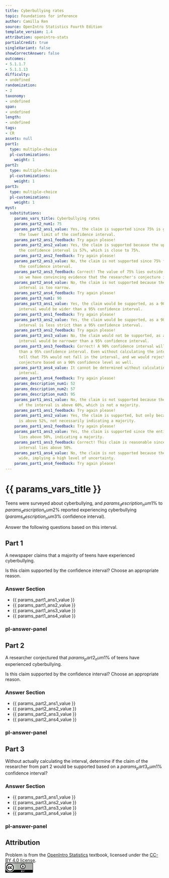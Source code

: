 ```yaml
---
title: Cyberbullying rates
topic: Foundations for inference
author: Camilla Ren
source: OpenIntro Statistics Fourth Edition
template_version: 1.4
attribution: openintro-stats
partialCredit: true
singleVariant: false
showCorrectAnswer: false
outcomes:
- 5.1.1.7
- 5.1.1.13
difficulty:
- undefined
randomization:
- 2
taxonomy:
- undefined
span:
- undefined
length:
- undefined
tags:
- CR
assets: null
part1:
  type: multiple-choice
  pl-customizations:
    weight: 1
part2:
  type: multiple-choice
  pl-customizations:
    weight: 1
part3:
  type: multiple-choice
  pl-customizations:
    weight: 1
myst:
  substitutions:
    params_vars_title: Cyberbullying rates
    params_part2_num1: 75
    params_part2_ans1_value: Yes, the claim is supported since 75% is greater than
      the lower limit of the confidence interval.
    params_part2_ans1_feedback: Try again please!
    params_part2_ans2_value: Yes, the claim is supported because the upper limit of
      the confidence interval is 57%, which is close to 75%.
    params_part2_ans2_feedback: Try again please!
    params_part2_ans3_value: No, the claim is not supported since 75% falls outside
      the confidence interval.
    params_part2_ans3_feedback: Correct! The value of 75% lies outside of the interval,
      so we have convincing evidence that the researcher's conjecture is wrong.
    params_part2_ans4_value: No, the claim is not supported because the confidence
      interval is too narrow.
    params_part2_ans4_feedback: Try again please!
    params_part3_num1: 90
    params_part3_ans1_value: Yes, the claim would be supported, as a 90% confidence
      interval would be wider than a 95% confidence interval.
    params_part3_ans1_feedback: Try again please!
    params_part3_ans2_value: Yes, the claim would be supported, as a 90% confidence
      interval is less strict than a 95% confidence interval.
    params_part3_ans2_feedback: Try again please!
    params_part3_ans3_value: No, the claim would not be supported, as a 90% confidence
      interval would be narrower than a 95% confidence interval.
    params_part3_ans3_feedback: Correct! A 90% confidence interval will be narrower
      than a 95% confidence interval. Even without calculating the interval, we can
      tell that 75% would not fall in the interval, and we would reject the researcher's
      conjecture based on a 90% confidence level as well.
    params_part3_ans4_value: It cannot be determined without calculating the 90% confidence
      interval.
    params_part3_ans4_feedback: Try again please!
    params_description_num1: 52
    params_description_num2: 57
    params_description_num3: 95
    params_part1_ans1_value: No, the claim is not supported because the upper limit
      of the interval is above 60%, which is not a majority.
    params_part1_ans1_feedback: Try again please!
    params_part1_ans2_value: Yes, the claim is supported, but only because the interval
      is above 52%, not necessarily indicating a majority.
    params_part1_ans2_feedback: Try again please!
    params_part1_ans3_value: Yes, the claim is supported since the entire interval
      lies above 50%, indicating a majority.
    params_part1_ans3_feedback: Correct! This claim is reasonable since the entire
      interval lies above 50%.
    params_part1_ans4_value: No, the claim is not supported because the interval is
      wide, implying a high level of uncertainty.
    params_part1_ans4_feedback: Try again please!
---
```

# {{ params_vars_title }}
Teens were surveyed about cyberbullying, and ${{ params_description_num1 }}$% to ${{ params_description_num2 }}$% reported experiencing cyberbullying (${{ params_description_num3 }}$% confidence interval).

Answer the following questions based on this interval.

## Part 1

A newspaper claims that a majority of teens have experienced cyberbullying.

Is this claim supported by the confidence interval? Choose an appropriate reason.

### Answer Section

- {{ params_part1_ans1_value }}
- {{ params_part1_ans2_value }}
- {{ params_part1_ans3_value }}
- {{ params_part1_ans4_value }}

### pl-answer-panel

## Part 2

A researcher conjectured that ${{ params_part2_num1 }}$% of teens have experienced cyberbullying.

Is this claim supported by the confidence interval? Choose an appropriate reason.

### Answer Section

- {{ params_part2_ans1_value }}
- {{ params_part2_ans2_value }}
- {{ params_part2_ans3_value }}
- {{ params_part2_ans4_value }}

### pl-answer-panel

## Part 3

Without actually calculating the interval, determine if the claim of the researcher from part 2 would be supported based on a ${{ params_part3_num1 }}$% confidence interval?

### Answer Section

- {{ params_part3_ans1_value }}
- {{ params_part3_ans2_value }}
- {{ params_part3_ans3_value }}
- {{ params_part3_ans4_value }}

### pl-answer-panel

## Attribution

Problem is from the [OpenIntro Statistics](https://openintro.org/book/os/) textbook, licensed under the [CC-BY 4.0 license](https://creativecommons.org/licenses/by/4.0/).<br>![Image representing the Creative Commons 4.0 BY license.](https://raw.githubusercontent.com/firasm/bits/master/by.png)